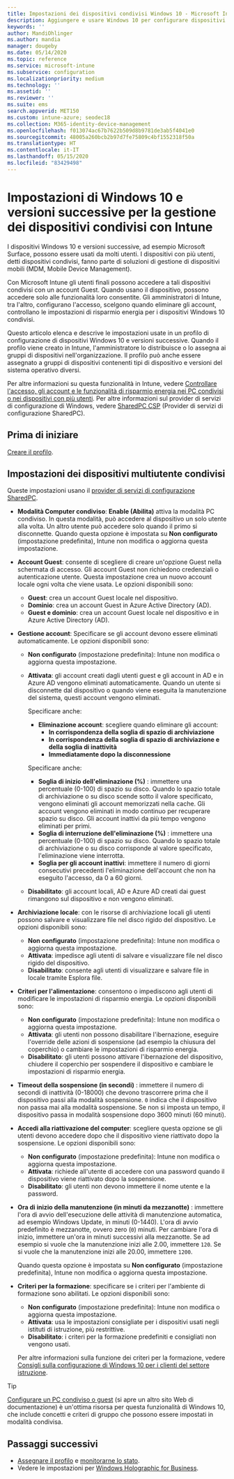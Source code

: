 ```yaml
---
title: Impostazioni dei dispositivi condivisi Windows 10 - Microsoft Intune - Azure | Microsoft Docs
description: Aggiungere e usare Windows 10 per configurare dispositivi condivisi o usati da più utenti in Microsoft Intune. Visualizzare un elenco di tutte le impostazioni e delle loro funzioni nei dispositivi, inclusi i dispositivi Microsoft Surface. Controllare gli account Guest, gestire gli account ed eliminare quelli inattivi, consentire o impedire il salvataggio nella risorsa di archiviazione locale, impostare le opzioni di alimentazione e sospensione, scegliere quando installare gli aggiornamenti e usare i dispositivi in ambienti di formazione in un profilo di configurazione del dispositivo.
keywords: ''
author: MandiOhlinger
ms.author: mandia
manager: dougeby
ms.date: 05/14/2020
ms.topic: reference
ms.service: microsoft-intune
ms.subservice: configuration
ms.localizationpriority: medium
ms.technology: ''
ms.assetid: ''
ms.reviewer: ''
ms.suite: ems
search.appverid: MET150
ms.custom: intune-azure; seodec18
ms.collection: M365-identity-device-management
ms.openlocfilehash: f013074ac67b7622b509d8b9781de3ab5f4041e0
ms.sourcegitcommit: 48005a260bcb2b97d7fe75809c4bf1552318f50a
ms.translationtype: HT
ms.contentlocale: it-IT
ms.lasthandoff: 05/15/2020
ms.locfileid: "83429498"
---
```

# <a name="windows-10-and-later-settings-to-manage-shared-devices-using-intune"></a>Impostazioni di Windows 10 e versioni successive per la gestione dei dispositivi condivisi con Intune

I dispositivi Windows 10 e versioni successive, ad esempio Microsoft Surface, possono essere usati da molti utenti. I dispositivi con più utenti, detti dispositivi condivisi, fanno parte di soluzioni di gestione di dispositivi mobili (MDM, Mobile Device Management).

Con Microsoft Intune gli utenti finali possono accedere a tali dispositivi condivisi con un account Guest. Quando usano il dispositivo, possono accedere solo alle funzionalità loro consentite. Gli amministratori di Intune, tra l'altro, configurano l'accesso, scelgono quando eliminare gli account, controllano le impostazioni di risparmio energia per i dispositivi Windows 10 condivisi.

Questo articolo elenca e descrive le impostazioni usate in un profilo di configurazione di dispositivi Windows 10 e versioni successive. Quando il profilo viene creato in Intune, l'amministratore lo distribuisce o lo assegna ai gruppi di dispositivi nell'organizzazione. Il profilo può anche essere assegnato a gruppi di dispositivi contenenti tipi di dispositivo e versioni del sistema operativo diversi.

Per altre informazioni su questa funzionalità in Intune, vedere [Controllare l'accesso, gli account e le funzionalità di risparmio energia nei PC condivisi o nei dispositivi con più utenti](shared-user-device-settings.md). Per altre informazioni sul provider di servizi di configurazione di Windows, vedere [SharedPC CSP](https://docs.microsoft.com/windows/client-management/mdm/sharedpc-csp) (Provider di servizi di configurazione SharedPC).

## <a name="before-your-begin"></a>Prima di iniziare

[Creare il profilo](shared-user-device-settings.md).

## <a name="shared-multi-user-device-settings"></a>Impostazioni dei dispositivi multiutente condivisi

Queste impostazioni usano il [provider di servizi di configurazione SharedPC](https://docs.microsoft.com/windows/client-management/mdm/sharedpc-csp).

- **Modalità Computer condiviso**: **Enable (Abilita)** attiva la modalità PC condiviso. In questa modalità, può accedere al dispositivo un solo utente alla volta. Un altro utente può accedere solo quando il primo si disconnette. Quando questa opzione è impostata su **Non configurato** (impostazione predefinita), Intune non modifica o aggiorna questa impostazione.
- **Account Guest**: consente di scegliere di creare un'opzione Guest nella schermata di accesso. Gli account Guest non richiedono credenziali o autenticazione utente. Questa impostazione crea un nuovo account locale ogni volta che viene usata. Le opzioni disponibili sono:
  - **Guest**: crea un account Guest locale nel dispositivo.
  - **Dominio**: crea un account Guest in Azure Active Directory (AD).
  - **Guest e dominio**: crea un account Guest locale nel dispositivo e in Azure Active Directory (AD).
- **Gestione account**: Specificare se gli account devono essere eliminati automaticamente. Le opzioni disponibili sono:
  - **Non configurato** (impostazione predefinita): Intune non modifica o aggiorna questa impostazione.
  - **Attivata**: gli account creati dagli utenti guest e gli account in AD e in Azure AD vengono eliminati automaticamente. Quando un utente si disconnette dal dispositivo o quando viene eseguita la manutenzione del sistema, questi account vengono eliminati.

    Specificare anche:

    - **Eliminazione account**: scegliere quando eliminare gli account:
      - **In corrispondenza della soglia di spazio di archiviazione**
      - **In corrispondenza della soglia di spazio di archiviazione e della soglia di inattività**
      - **Immediatamente dopo la disconnessione**

    Specificare anche:

    - **Soglia di inizio dell'eliminazione (%)** : immettere una percentuale (0-100) di spazio su disco. Quando lo spazio totale di archiviazione o su disco scende sotto il valore specificato, vengono eliminati gli account memorizzati nella cache. Gli account vengono eliminati in modo continuo per recuperare spazio su disco. Gli account inattivi da più tempo vengono eliminati per primi.
    - **Soglia di interruzione dell'eliminazione (%)** : immettere una percentuale (0-100) di spazio su disco. Quando lo spazio totale di archiviazione o su disco corrisponde al valore specificato, l'eliminazione viene interrotta.
    - **Soglia per gli account inattivi**: immettere il numero di giorni consecutivi precedenti l'eliminazione dell'account che non ha eseguito l'accesso, da 0 a 60 giorni.

  - **Disabilitato**: gli account locali, AD e Azure AD creati dai guest rimangono sul dispositivo e non vengono eliminati.

- **Archiviazione locale**: con le risorse di archiviazione locali gli utenti possono salvare e visualizzare file nel disco rigido del dispositivo. Le opzioni disponibili sono:
  - **Non configurato** (impostazione predefinita): Intune non modifica o aggiorna questa impostazione.
  - **Attivata**: impedisce agli utenti di salvare e visualizzare file nel disco rigido del dispositivo.
  - **Disabilitato**: consente agli utenti di visualizzare e salvare file in locale tramite Esplora file.

- **Criteri per l'alimentazione**: consentono o impediscono agli utenti di modificare le impostazioni di risparmio energia. Le opzioni disponibili sono:
  - **Non configurato** (impostazione predefinita): Intune non modifica o aggiorna questa impostazione.
  - **Attivata**: gli utenti non possono disabilitare l'ibernazione, eseguire l'override delle azioni di sospensione (ad esempio la chiusura del coperchio) o cambiare le impostazioni di risparmio energia.
  - **Disabilitato**: gli utenti possono attivare l'ibernazione del dispositivo, chiudere il coperchio per sospendere il dispositivo e cambiare le impostazioni di risparmio energia.

- **Timeout della sospensione (in secondi)** : immettere il numero di secondi di inattività (0-18000) che devono trascorrere prima che il dispositivo passi alla modalità sospensione. `0` indica che il dispositivo non passa mai alla modalità sospensione. Se non si imposta un tempo, il dispositivo passa in modalità sospensione dopo 3600 minuti (60 minuti).

- **Accedi alla riattivazione del computer**: scegliere questa opzione se gli utenti devono accedere dopo che il dispositivo viene riattivato dopo la sospensione. Le opzioni disponibili sono:
  - **Non configurato** (impostazione predefinita): Intune non modifica o aggiorna questa impostazione.
  - **Attivata**: richiede all'utente di accedere con una password quando il dispositivo viene riattivato dopo la sospensione.
  - **Disabilitato**: gli utenti non devono immettere il nome utente e la password.

- **Ora di inizio della manutenzione (in minuti da mezzanotte)** : immettere l'ora di avvio dell'esecuzione delle attività di manutenzione automatica, ad esempio Windows Update, in minuti (0-1440). L'ora di avvio predefinito è mezzanotte, ovvero zero (`0`) minuti. Per cambiare l'ora di inizio, immettere un'ora in minuti successivi alla mezzanotte. Se ad esempio si vuole che la manutenzione inizi alle 2.00, immettere `120`. Se si vuole che la manutenzione inizi alle 20.00, immettere `1200`.

  Quando questa opzione è impostata su **Non configurato** (impostazione predefinita), Intune non modifica o aggiorna questa impostazione.

- **Criteri per la formazione**: specificare se i criteri per l'ambiente di formazione sono abilitati. Le opzioni disponibili sono:
  - **Non configurato** (impostazione predefinita): Intune non modifica o aggiorna questa impostazione.
  - **Attivata**: usa le impostazioni consigliate per i dispositivi usati negli istituti di istruzione, più restrittive.
  - **Disabilitato**: i criteri per la formazione predefiniti e consigliati non vengono usati.

  Per altre informazioni sulla funzione dei criteri per la formazione, vedere [Consigli sulla configurazione di Windows 10 per i clienti del settore istruzione](https://docs.microsoft.com/education/windows/configure-windows-for-education).

> [!TIP]
> [Configurare un PC condiviso o guest](https://docs.microsoft.com/windows/configuration/set-up-shared-or-guest-pc) (si apre un altro sito Web di documentazione) è un'ottima risorsa per questa funzionalità di Windows 10, che include concetti e criteri di gruppo che possono essere impostati in modalità condivisa.

## <a name="next-steps"></a>Passaggi successivi

- [Assegnare il profilo](device-profile-assign.md) e [monitorarne lo stato](device-profile-monitor.md).
- Vedere le impostazioni per [Windows Holographic for Business](shared-user-device-settings-windows-holographic.md).
